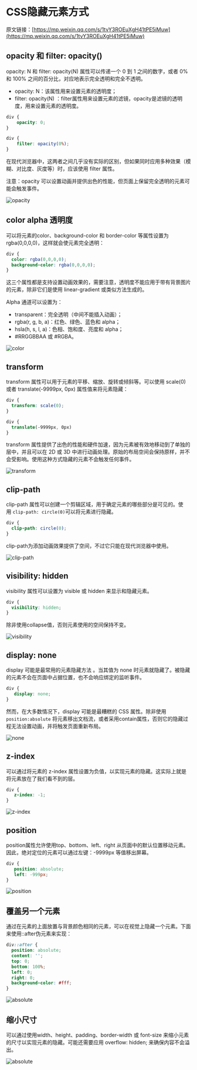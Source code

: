 # CSS隐藏元素方式

原文链接：[https://mp.weixin.qq.com/s/1tvY3ROEuXgH41tPE5iMuw](https://mp.weixin.qq.com/s/1tvY3ROEuXgH41tPE5iMuw)

## **opacity 和 filter: opacity()**

opacity: N 和 filter: opacity(N) 属性可以传递一个 0 到 1 之间的数字，或者 0% 和 100% 之间的百分比，对应地表示完全透明和完全不透明。

- opacity: N：该属性用来设置元素的透明度；
- filter: opacity(N) ：filter属性用来设置元素的滤镜，opacity是滤镜的透明度，用来设置元素的透明度。

```css
div {
    opacity: 0;
}

div {
    filter: opacity(0%);
}
```

在现代浏览器中，这两者之间几乎没有实际的区别，但如果同时应用多种效果（模糊、对比度、灰度等）时，应该使用 filter 属性。

注意：opacity 可以设置动画并提供出色的性能，但页面上保留完全透明的元素可能会触发事件。

![opacity](https://s3.us-west-2.amazonaws.com/secure.notion-static.com/58aca6d5-d8a0-4a84-98a0-e5119277cba0/Untitled.png?X-Amz-Algorithm=AWS4-HMAC-SHA256&X-Amz-Content-Sha256=UNSIGNED-PAYLOAD&X-Amz-Credential=AKIAT73L2G45EIPT3X45%2F20220226%2Fus-west-2%2Fs3%2Faws4_request&X-Amz-Date=20220226T083900Z&X-Amz-Expires=86400&X-Amz-Signature=e919587c5d0feadbaf41ee1b6aab99d5496672ae452de3ad5504f4999a2eb35a&X-Amz-SignedHeaders=host&response-content-disposition=filename%20%3D%22Untitled.png%22&x-id=GetObject)

## **color alpha 透明度**

可以将元素的color、background-color 和 border-color 等属性设置为rgba(0,0,0,0)，这样就会使元素完全透明：

```css
div {
  color: rgba(0,0,0,0);
  background-color: rgba(0,0,0,0);
}
```

这三个属性都是支持设置动画效果的，需要注意，透明度不能应用于带有背景图片的元素，除非它们是使用 linear-gradient 或类似方法生成的。

Alpha 通道可以设置为：

- transparent：完全透明（中间不能插入动画）；
- rgba(r, g, b, a)：红色、绿色、蓝色和 alpha；
- hsla(h, s, l, a)：色相、饱和度、亮度和 alpha；
- #RRGGBBAA 或 #RGBA。

![color](https://s3.us-west-2.amazonaws.com/secure.notion-static.com/156041cd-1385-4cf6-8642-6861bdd1d12e/Untitled.png?X-Amz-Algorithm=AWS4-HMAC-SHA256&X-Amz-Content-Sha256=UNSIGNED-PAYLOAD&X-Amz-Credential=AKIAT73L2G45EIPT3X45%2F20220226%2Fus-west-2%2Fs3%2Faws4_request&X-Amz-Date=20220226T084055Z&X-Amz-Expires=86400&X-Amz-Signature=22cc66f763e3d7f222ef5583765b45aa67e70fb4c5240c55af81ecbfc2005bb4&X-Amz-SignedHeaders=host&response-content-disposition=filename%20%3D%22Untitled.png%22&x-id=GetObject)

## **transform**

transform 属性可以用于元素的平移、缩放、旋转或倾斜等。可以使用 scale(0) 或者 translate(-9999px, 0px) 属性值来将元素隐藏：

```css
div {
  transform: scale(0);
}

div {
  translate(-9999px, 0px)
}
```

transform 属性提供了出色的性能和硬件加速，因为元素被有效地移动到了单独的层中，并且可以在 2D 或 3D 中进行动画处理。原始的布局空间会保持原样，并不会受影响。使用这种方式隐藏的元素不会触发任何事件。

![transform](https://s3.us-west-2.amazonaws.com/secure.notion-static.com/577853c0-f3d8-429a-bbb0-f94aaa912593/Untitled.png?X-Amz-Algorithm=AWS4-HMAC-SHA256&X-Amz-Content-Sha256=UNSIGNED-PAYLOAD&X-Amz-Credential=AKIAT73L2G45EIPT3X45%2F20220226%2Fus-west-2%2Fs3%2Faws4_request&X-Amz-Date=20220226T084131Z&X-Amz-Expires=86400&X-Amz-Signature=55964349973c9f97a37a2b01c5c7e115647d8834ae619770c2ca50428a5d83c4&X-Amz-SignedHeaders=host&response-content-disposition=filename%20%3D%22Untitled.png%22&x-id=GetObject)

## **clip-path**

clip-path 属性可以创建一个剪辑区域，用于确定元素的哪些部分是可见的。使用 `clip-path: circle(0)`可以将元素进行隐藏。

```css
div {
  clip-path: circle(0);
}
```

clip-path为添加动画效果提供了空间，不过它只能在现代浏览器中使用。

![clip-path](https://s3.us-west-2.amazonaws.com/secure.notion-static.com/c036df09-6c64-4540-8ff3-3f02b8f1366a/Untitled.png?X-Amz-Algorithm=AWS4-HMAC-SHA256&X-Amz-Content-Sha256=UNSIGNED-PAYLOAD&X-Amz-Credential=AKIAT73L2G45EIPT3X45%2F20220226%2Fus-west-2%2Fs3%2Faws4_request&X-Amz-Date=20220226T084152Z&X-Amz-Expires=86400&X-Amz-Signature=e374820589a0470b6b4441bc5e79aa98ec4ec09e30892662e840db9d0dafe23a&X-Amz-SignedHeaders=host&response-content-disposition=filename%20%3D%22Untitled.png%22&x-id=GetObject)

## **visibility: hidden**

visibility 属性可以设置为 visible 或 hidden 来显示和隐藏元素。

```css
div {
  visibility: hidden;
}
```

除非使用collapse值，否则元素使用的空间保持不变。

![visibility](https://s3.us-west-2.amazonaws.com/secure.notion-static.com/691d17db-1291-47f3-9bbf-1d22f51fb379/Untitled.png?X-Amz-Algorithm=AWS4-HMAC-SHA256&X-Amz-Content-Sha256=UNSIGNED-PAYLOAD&X-Amz-Credential=AKIAT73L2G45EIPT3X45%2F20220226%2Fus-west-2%2Fs3%2Faws4_request&X-Amz-Date=20220226T084213Z&X-Amz-Expires=86400&X-Amz-Signature=d115cde0a7f335573afce07a3ca37b14adf60e5125a73f6400387854773dab5b&X-Amz-SignedHeaders=host&response-content-disposition=filename%20%3D%22Untitled.png%22&x-id=GetObject)

## **display: none**

display 可能是最常用的元素隐藏方法 。当其值为 none 时元素就隐藏了。被隐藏的元素不会在页面中占据位置，也不会响应绑定的监听事件。

```css
div {
   display: none;
}
```

然而，在大多数情况下，display 可能是最糟糕的 CSS 属性。除非使用 `position:absolute` 将元素移出文档流，或者采用contain属性，否则它的隐藏过程无法设置动画，并将触发页面重新布局。

![none](https://s3.us-west-2.amazonaws.com/secure.notion-static.com/a9266efe-6b17-4cb2-995a-87e7e15813ab/Untitled.png?X-Amz-Algorithm=AWS4-HMAC-SHA256&X-Amz-Content-Sha256=UNSIGNED-PAYLOAD&X-Amz-Credential=AKIAT73L2G45EIPT3X45%2F20220226%2Fus-west-2%2Fs3%2Faws4_request&X-Amz-Date=20220226T084235Z&X-Amz-Expires=86400&X-Amz-Signature=a7e353ca5fecc1d213ab1b23e983caac4283162ed50b3df345334dd9f8ddaef7&X-Amz-SignedHeaders=host&response-content-disposition=filename%20%3D%22Untitled.png%22&x-id=GetObject)

## **z-index**

可以通过将元素的 z-index 属性设置为负值，以实现元素的隐藏。这实际上就是将元素放在了我们看不到的层。

```css
div {
   z-index: -1;
}
```

![z-index](https://s3.us-west-2.amazonaws.com/secure.notion-static.com/d1396f88-a272-4fbf-b003-345bd1f26e63/Untitled.png?X-Amz-Algorithm=AWS4-HMAC-SHA256&X-Amz-Content-Sha256=UNSIGNED-PAYLOAD&X-Amz-Credential=AKIAT73L2G45EIPT3X45%2F20220226%2Fus-west-2%2Fs3%2Faws4_request&X-Amz-Date=20220226T084257Z&X-Amz-Expires=86400&X-Amz-Signature=1fe830d0942f21f2a8648905874b237ce6580885504fcde3df3ca8a5167c1a3e&X-Amz-SignedHeaders=host&response-content-disposition=filename%20%3D%22Untitled.png%22&x-id=GetObject)

## **position**

position属性允许使用top、bottom、left、right 从页面中的默认位置移动元素。因此，绝对定位的元素可以通过左键：-9999px 等值移出屏幕。

```css
div {
   position: absolute;
   left: -999px;
}
```

![position](https://s3.us-west-2.amazonaws.com/secure.notion-static.com/a92ec300-af66-49ce-ad4f-b6049d481f66/Untitled.png?X-Amz-Algorithm=AWS4-HMAC-SHA256&X-Amz-Content-Sha256=UNSIGNED-PAYLOAD&X-Amz-Credential=AKIAT73L2G45EIPT3X45%2F20220226%2Fus-west-2%2Fs3%2Faws4_request&X-Amz-Date=20220226T084328Z&X-Amz-Expires=86400&X-Amz-Signature=cd64455f9287682360dcc96da08e9a12606b053c2989585fe937e6e9af96a1f1&X-Amz-SignedHeaders=host&response-content-disposition=filename%20%3D%22Untitled.png%22&x-id=GetObject)

## **覆盖另一个元素**

通过在元素的上面放置与背景颜色相同的元素，可以在视觉上隐藏一个元素。下面来使用::after伪元素来实现：

```css
div::after {
  position: absolute;
  content: '';
  top: 0;
  bottom: 100%;
  left: 0;
  right: 0;
  background-color: #fff;
}
```

![absolute](https://s3.us-west-2.amazonaws.com/secure.notion-static.com/4e204039-9f14-431e-90ac-1b09005efc0e/Untitled.png?X-Amz-Algorithm=AWS4-HMAC-SHA256&X-Amz-Content-Sha256=UNSIGNED-PAYLOAD&X-Amz-Credential=AKIAT73L2G45EIPT3X45%2F20220226%2Fus-west-2%2Fs3%2Faws4_request&X-Amz-Date=20220226T084402Z&X-Amz-Expires=86400&X-Amz-Signature=4f501db0049bc99880cd4f72c0e5c26ed2b5f1472cd3a8ec2457464198b96540&X-Amz-SignedHeaders=host&response-content-disposition=filename%20%3D%22Untitled.png%22&x-id=GetObject)

## **缩小尺寸**

可以通过使用width、height、padding、border-width 或 font-size 来缩小元素的尺寸以实现元素的隐藏。可能还需要应用 overflow: hidden; 来确保内容不会溢出。

![absolute](https://s3.us-west-2.amazonaws.com/secure.notion-static.com/f009791c-a22f-4738-b411-394d92612c56/Untitled.png?X-Amz-Algorithm=AWS4-HMAC-SHA256&X-Amz-Content-Sha256=UNSIGNED-PAYLOAD&X-Amz-Credential=AKIAT73L2G45EIPT3X45%2F20220226%2Fus-west-2%2Fs3%2Faws4_request&X-Amz-Date=20220226T084429Z&X-Amz-Expires=86400&X-Amz-Signature=6d4747183279be7dd273b0db4691f0173abce2285d39eb13816d60de3dcd7bed&X-Amz-SignedHeaders=host&response-content-disposition=filename%20%3D%22Untitled.png%22&x-id=GetObject)
